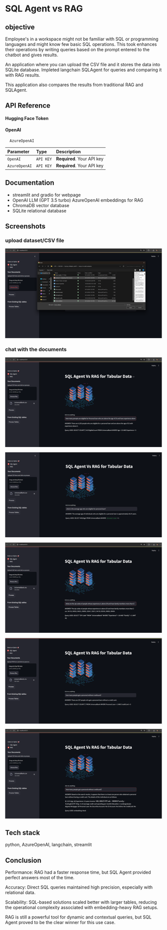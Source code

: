 
# SQL Agent vs RAG 

## objective 

Employee's in a workspace might not be familiar with SQL or programming languages and might know few basic SQL operations. This took enhances their operations by writing queries based on the prompt entered to the chatbot and gives results.

An application where you can upload the CSV file and it stores the data into SQLite database. Impleted langchain SQLAgent for queries and comparing it with RAG results.

This application also compares the results from traditional RAG and SQLAgent.


## API Reference

#### Hugging Face Token
#### OpenAI 

```http
  AzureOpenAI 
```

| Parameter | Type     | Description                |
| :-------- | :------- | :------------------------- |
| `OpenAI` | `API KEY` | **Required**. Your API key |
| `AzureOpenAI` | `API KEY` | **Required**. Your API key |




## Documentation

- streamlit and gradio for webpage 
- OpenAI LLM (GPT 3.5 turbo)  AzureOpenAI embeddings for RAG
- ChromaDB vector database 
- SQLite relational database


## Screenshots

### upload dataset/CSV file
![App Screenshot](https://github.com/Immortal-Pi/LLM-SQL-Agent/blob/main/output/1.png)

### chat with the documents
![App Screenshot](https://github.com/Immortal-Pi/LLM-SQL-Agent/blob/main/output/2.png)

![App Screenshot](https://github.com/Immortal-Pi/LLM-SQL-Agent/blob/main/output/3.png)

![App Screenshot](https://github.com/Immortal-Pi/LLM-SQL-Agent/blob/main/output/4.png)

![App Screenshot](https://github.com/Immortal-Pi/LLM-SQL-Agent/blob/main/output/5.png)

![App Screenshot](https://github.com/Immortal-Pi/LLM-SQL-Agent/blob/main/output/6.png)


## Tech stack

python, AzureOpenAI, langchain, streamlit 

## Conclusion 

Performance: RAG had a faster response time, but SQL Agent provided perfect answers most of the time.

Accuracy: Direct SQL queries maintained high precision, especially with relational data.

Scalability: SQL-based solutions scaled better with larger tables, reducing the operational complexity associated with embedding-heavy RAG setups.

RAG is still a powerful tool for dynamic and contextual queries, but SQL Agent proved to be the clear winner for this use case.
